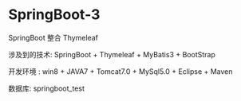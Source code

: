 # SpringBoot-3
SpringBoot 整合 Thymeleaf

涉及到的技术: SpringBoot + Thymeleaf + MyBatis3 + BootStrap

开发环境 : win8 + JAVA7 + Tomcat7.0 + MySql5.0 + Eclipse + Maven

数据库: springboot_test
